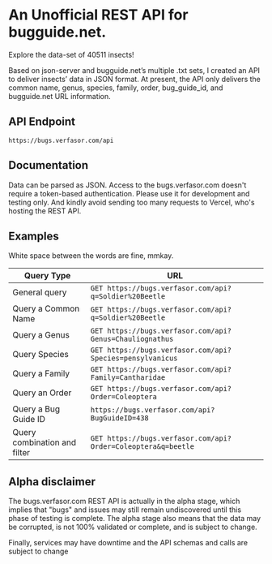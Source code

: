 # An Unofficial REST API for bugguide.net.

Explore the data-set of 40511 insects!

Based on json-server and bugguide.net’s multiple .txt sets, I created an API to deliver insects’ data in JSON format. At present, the API only delivers the common name, genus, species, family, order, bug_guide_id, and bugguide.net URL information.

## API Endpoint

```https://bugs.verfasor.com/api```

## Documentation

Data can be parsed as JSON. Access to the bugs.verfasor.com doesn't require a token-based authentication. Please use it for development and testing only. And kindly avoid sending too many requests to Vercel, who's hosting the REST API.

## Examples

White space between the words are fine, mmkay.

| Query Type  |  URL |
|---|---|
| General query | ```GET https://bugs.verfasor.com/api?q=Soldier%20Beetle``` |
| Query a Common Name  | ```GET https://bugs.verfasor.com/api?q=Soldier%20Beetle``` |
| Query a Genus  | ```GET https://bugs.verfasor.com/api?Genus=Chauliognathus``` |
| Query Species  | ```GET https://bugs.verfasor.com/api?Species=pensylvanicus``` |
| Query a Family  | ```GET https://bugs.verfasor.com/api?Family=Cantharidae``` |
| Query an Order  | ```GET https://bugs.verfasor.com/api?Order=Coleoptera``` |
| Query a Bug Guide ID  | ```https://bugs.verfasor.com/api?BugGuideID=438``` |
| Query combination and filter  | ```GET https://bugs.verfasor.com/api?Order=Coleoptera&q=beetle``` |

## Alpha disclaimer

The bugs.verfasor.com REST API is actually in the alpha stage, which implies that "bugs" and issues may still remain undiscovered until this phase of testing is complete. The alpha stage also means that the data may be corrupted, is not 100% validated or complete, and is subject to change.

Finally, services may have downtime and the API schemas and calls are subject to change
